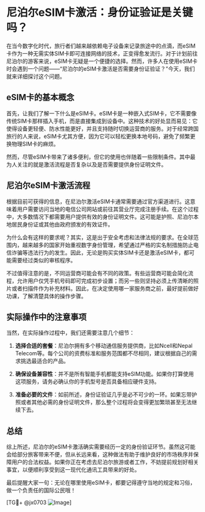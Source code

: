 # 尼泊尔eSIM卡激活：身份证验证是关键吗？

在当今数字化时代，旅行者们越来越依赖电子设备来记录旅途中的点滴，而eSIM卡作为一种无需实体SIM卡即可连接网络的技术，正变得愈发流行。对于计划前往尼泊尔的游客来说，eSIM卡无疑是一个便捷的选择。然而，许多人在使用eSIM卡时会遇到一个问题——“尼泊尔的eSIM卡激活是否需要身份证验证？”今天，我们就来详细探讨这个问题。

## eSIM卡的基本概念

首先，让我们了解一下什么是eSIM卡。eSIM卡是一种嵌入式SIM卡，它不需要像传统SIM卡那样插入手机，而是直接集成到设备中。这种技术的好处显而易见：它使得设备更轻便、防水性能更好，并且支持随时切换运营商的服务。对于经常跨国旅行的人来说，eSIM卡尤其方便，因为它可以轻松更换本地号码，避免了频繁更换物理SIM卡的麻烦。

然而，尽管eSIM卡带来了诸多便利，但它的使用也伴随着一些限制条件。其中最为人关注的就是激活流程是否复杂以及是否需要提供身份证明文件。

## 尼泊尔eSIM卡激活流程

根据目前可获得的信息，在尼泊尔激活eSIM卡通常需要通过官方渠道进行。这意味着用户需要访问当地的电信公司网站或前往其营业厅完成注册手续。在这个过程中，大多数情况下都需要用户提供有效的身份证明文件。这可能是护照、尼泊尔本地居民身份证或其他由政府颁发的有效证件。

为什么会有这样的要求呢？其实，这是出于安全考虑和法律法规的要求。在全球范围内，越来越多的国家开始重视数字身份管理，希望通过严格的实名制措施防止电信诈骗等违法行为的发生。因此，无论是购买实体SIM卡还是激活eSIM卡，都可能需要经过类似的审核程序。

不过值得注意的是，不同运营商可能会有不同的政策。有些运营商可能会简化流程，允许用户仅凭手机号码即可完成初步设置；而另一些则坚持必须上传清晰的照片或者扫描件作为补充材料。因此，在决定使用哪一家服务商之前，最好提前做好功课，了解清楚具体的操作步骤。

## 实际操作中的注意事项

当然，在实际操作过程中，我们还需要注意几个细节：

1. **选择合适的套餐**：尼泊尔拥有多个移动通信服务提供商，比如Ncell和Nepal Telecom等。每个公司的资费标准和服务范围都不尽相同，建议根据自己的需求挑选最适合的产品。
   
2. **确保设备兼容性**：并不是所有智能手机都能支持eSIM功能。如果你打算使用这项服务，请务必确认你的手机型号是否具备相应硬件支持。
   
3. **准备必要的文件**：如前所述，身份证验证几乎是必不可少的一环。如果忘带护照或者其他必需的身份证明文件，那么整个过程将会变得更加繁琐甚至无法继续下去。

## 总结

综上所述，尼泊尔的eSIM卡激活确实需要经历一定的身份验证环节。虽然这可能会给部分旅客带来不便，但从长远来看，这种做法有助于维护良好的市场秩序并保障用户的合法权益。如果你正在考虑去尼泊尔旅游或者工作，不妨提前规划好相关事宜，以便顺利享受到这一现代化通讯工具带来的好处。

最后提醒大家一句：无论在哪里使用eSIM卡，都要记得遵守当地的规定和习俗，做一个负责任的国际公民哦！

[TG💪+ @jx0703 ![Image](https://github.com/user-attachments/assets/dbca1d08-cadb-493c-b0ec-ad6f7a83f270)]
